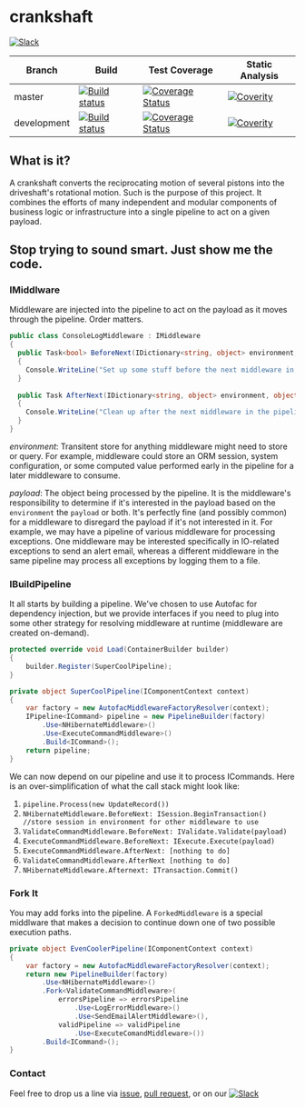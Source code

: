 # crankshaft

[![Slack](https://img.shields.io/badge/Slack-Channel-blue.svg)](https://en-gen.slack.com/messages/crankshaft/)

| Branch | Build | Test Coverage | Static Analysis |
| ------ | ----- | ------------- | --------------- |
| master | [![Build status](https://ci.appveyor.com/api/projects/status/y7wu6ll9no2twhhp/branch/master?svg=true)](https://ci.appveyor.com/project/en-gen/crankshaft/branch/master) | [![Coverage Status](https://coveralls.io/repos/github/en-gen/crankshaft/badge.svg?branch=master)](https://coveralls.io/github/en-gen/crankshaft?branch=master) | [![Coverity](https://scan.coverity.com/projects/8159/badge.svg)](https://scan.coverity.com/projects/en-gen-crankshaft) |
| development | [![Build status](https://ci.appveyor.com/api/projects/status/y7wu6ll9no2twhhp/branch/development?svg=true)](https://ci.appveyor.com/project/en-gen/crankshaft/branch/development) | [![Coverage Status](https://coveralls.io/repos/github/en-gen/crankshaft/badge.svg?branch=development)](https://coveralls.io/github/en-gen/crankshaft?branch=master) | [![Coverity](https://scan.coverity.com/projects/8159/badge.svg)](https://scan.coverity.com/projects/en-gen-crankshaft) |

## What is it?
A crankshaft converts the reciprocating motion of several pistons into the driveshaft's rotational motion.  Such is the purpose of this project.  It combines the efforts of many independent and modular components of business logic or infrastructure into a single pipeline to act on a given payload.

## Stop trying to sound smart.  Just show me the code.
### IMiddlware
Middleware are injected into the pipeline to act on the payload as it moves through the pipeline.  Order matters.
```csharp
public class ConsoleLogMiddleware : IMiddleware
{
  public Task<bool> BeforeNext(IDictionary<string, object> environment, object payload)
  {
    Console.WriteLine("Set up some stuff before the next middleware in the pipeline runs.");
  }
  
  public Task AfterNext(IDictionary<string, object> environment, object payload)
  {
    Console.WriteLine("Clean up after the next middleware in the pipeline ran.");
  }
}
```
*environment*: Transitent store for anything middleware might need to store or query.  For example, middleware could store an ORM session, system configuration, or some computed value performed early in the pipeline for a later middleware to consume.

*payload*: The object being processed by the pipeline.  It is the middleware's responsibility to determine if it's interested in the payload based on the ```environment``` the ```payload``` or both.  It's perfectly fine (and possibly common) for a middleware to disregard the payload if it's not interested in it.  For example, we may have a pipeline of various middleware for processing exceptions.  One middleware may be interested specifically in IO-related exceptions to send an alert email, whereas a different middleware in the same pipeline may process all exceptions by logging them to a file.

### IBuildPipeline
It all starts by building a pipeline.  We've chosen to use Autofac for dependency injection, but we provide interfaces if you need to plug into some other strategy for resolving middleware at runtime (middleware are created on-demand).
```csharp
protected override void Load(ContainerBuilder builder)
{
    builder.Register(SuperCoolPipeline);
}

private object SuperCoolPipeline(IComponentContext context)
{
    var factory = new AutofacMiddlewareFactoryResolver(context);
    IPipeline<ICommand> pipeline = new PipelineBuilder(factory)
        .Use<NHibernateMiddleware>()
        .Use<ExecuteCommandMiddleware>()
        .Build<ICommand>();
    return pipeline;
}
```
We can now depend on our pipeline and use it to process ICommands.  Here is an over-simplification of what the call stack might look like:

1. ```pipeline.Process(new UpdateRecord())```
2. ```NHibernateMiddleware.BeforeNext: ISession.BeginTransaction() //store session in environment for other middleware to use```
3. ```ValidateCommandMiddleware.BeforeNext: IValidate.Validate(payload)```
4. ```ExecuteCommandMiddleware.BeforeNext: IExecute.Execute(payload)```
5. ```ExecuteCommandMiddleware.AfterNext: [nothing to do]```
6. ```ValidateCommandMiddleware.AfterNext [nothing to do]```
7. ```NHibernateMiddleware.Afternext: ITransaction.Commit()```

### Fork It
You may add forks into the pipeline.  A ```ForkedMiddleware``` is a special middlware that makes a decision to continue down one of two possible execution paths.
```csharp
private object EvenCoolerPipeline(IComponentContext context)
{
    var factory = new AutofacMiddlewareFactoryResolver(context);
    return new PipelineBuilder(factory)
        .Use<NHibernateMiddleware>()
        .Fork<ValidateCommandMiddleware>(
            errorsPipeline => errorsPipeline
                .Use<LogErrorMiddleware>()
                .Use<SendEmailAlertMiddleware>(),
            validPipeline => validPipeline
                .Use<ExecuteComandMiddleware>())
        .Build<ICommand>();
}
```

### Contact
Feel free to drop us a line via [issue](https://github.com/en-gen/crankshaft/issues), [pull request](https://github.com/en-gen/crankshaft/pulls), or on our [![Slack](https://img.shields.io/badge/Slack-Channel-blue.svg)](https://en-gen.slack.com/messages/crankshaft/)
